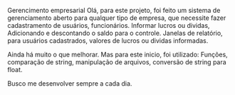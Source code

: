 Gerencimento empresarial
Olá,  para este projeto, foi feito um sistema de gerenciamento aberto para qualquer tipo de empresa, que necessite fazer cadastramento de usuários, funcionários. Informar lucros ou dividas, Adicionando e descontando o saldo para o controle. Janelas de relatório, para usuários cadastrados, valores de lucros ou  dividas informadas. 

Ainda há muito o que melhorar. Mas para este inicio, foi utilizado:
Funções, comparação de string, manipulação de arquivos, conversão de string para float.

Busco me desenvolver sempre a cada dia.

